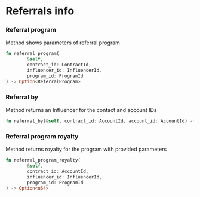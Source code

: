 # Referrals info

### Referral program

Method shows parameters of referral program

```rust
fn referral_program(
        &self, 
        contract_id: ContractId, 
        influencer_id: InfluencerId, 
        program_id: ProgramId
) -> Option<ReferralProgram>
```

### Referral by

Method returns an Influencer for the contact and account IDs

```rust
fn referral_by(&self, contract_id: AccountId, account_id: AccountId) -> Option<AccountId>
```

### Referral program royalty

Method returns royalty for the program with provided parameters

```rust
fn referral_program_royalty(
        &self,
        contract_id: AccountId,
        influencer_id: InfluencerId,
        program_id: ProgramId
) -> Option<u64> 
```
